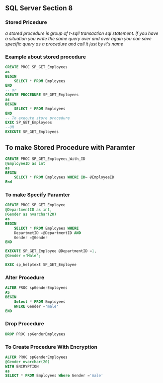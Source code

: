 ## SQL Server Section 8
### Stored Pricedure
*a stored procedure is group of t-sqll transaction sql statement. if you have a situation you write the same query over and over again you can save specific query as a procedure and call it just by it's name*
### Example about stored procedure
```sql
CREATE PROC SP_GET_Employees
as
BEGIN 
    SELECT * FROM Employees
END
-- or 
CREATE PROCEDURE SP_GET_Employees
as
BEGIN 
    SELECT * FROM Employees
END
-- To execute store procedure 
EXEC SP_GET_Employees
--OR
EXECUTE SP_GET_Employees
```
## To make Stored Procedure with Paramter
```sql
CREATE PROC SP_GET_Employees_With_ID
@EmployeeID as int
as
BEGIN 
    SELECT * FROM Employees WHERE ID= @EmployeeID
End 
```
### To make Specify  Paramter 
```sql
CREATE PROC SP_GET_Employee
@DepartmentID as int,
@Gender as nvarchar(20)
as
BEGIN
    SELECT * FROM Employees WHERE 
    DepartmetID =@DepartmentID AND 
    Gender =@Gender
END

EXECUTE SP_GET_Employee @DepartmentID =1,
@Gender ='Male';
```
```sql
EXEC sp_helptext SP_GET_Employee
```
### Alter Procedure 
```sql
ALTER PROC spGenderEmployees
AS
BEGIN 
    Select * FROM Employees
    WHERE Gender ='male'
END

```
### Drop Procedure 
```sql
DROP PROC spGenderEmployees

```
### To Create Procedure With Encryption
```sql
ALTER PROC spGenderEmployees
@Gender nvarchar(20)
WITH ENCRYPTION
as
SELECT * FROM Employees Where Gender ='male'
```

